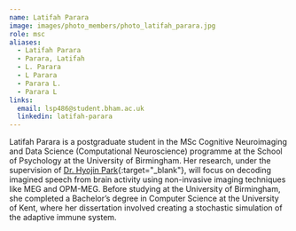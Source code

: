 ```yaml
---
name: Latifah Parara
image: images/photo_members/photo_latifah_parara.jpg
role: msc
aliases:
  - Latifah Parara
  - Parara, Latifah 
  - L. Parara
  - L Parara
  - Parara L.
  - Parara L  
links:
  email: lsp486@student.bham.ac.uk
  linkedin: latifah-parara
---
```


Latifah Parara is a postgraduate student in the MSc Cognitive Neuroimaging and Data Science (Computational Neuroscience) programme at the School of Psychology at the University of Birmingham. Her research, under the supervision of [Dr. Hyojin Park](https://www.neureca.org/members/hyojin-park.html){:target="_blank"}, will focus on decoding imagined speech from brain activity using non-invasive imaging techniques like MEG and OPM-MEG.
Before studying at the University of Birmingham, she completed a Bachelor’s degree in Computer Science at the University of Kent, where her dissertation involved creating a stochastic simulation of the adaptive immune system.


